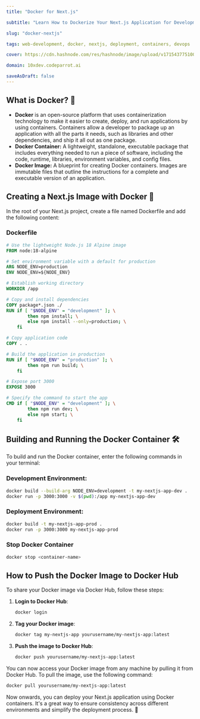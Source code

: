 ```yaml
---
title: "Docker for Next.js"

subtitle: "Learn How to Dockerize Your Next.js Application for Development and Deployment"

slug: "docker-nextjs"

tags: web-development, docker, nextjs, deployment, containers, devops

cover: https://cdn.hashnode.com/res/hashnode/image/upload/v1715437751002/69XJlXfB8.webp?auto=format

domain: 10xdev.codeparrot.ai

saveAsDraft: false
---
```


## What is Docker?  🐳

- **Docker** is an open-source platform that uses containerization technology to make it easier to create, deploy, and run applications by using containers. Containers allow a developer to package up an application with all the parts it needs, such as libraries and other dependencies, and ship it all out as one package.
- **Docker Container:** A lightweight, standalone, executable package that includes everything needed to run a piece of software, including the code, runtime, libraries, environment variables, and config files.
- **Docker Image:** A blueprint for creating Docker containers. Images are immutable files that outline the instructions for a complete and executable version of an application.

## Creating a Next.js Image with Docker 🚀

In the root of your Next.js project, create a file named Dockerfile and add the following content: 

### Dockerfile

```Dockerfile
# Use the lightweight Node.js 18 Alpine image
FROM node:18-alpine

# Set environment variable with a default for production
ARG NODE_ENV=production
ENV NODE_ENV=${NODE_ENV}

# Establish working directory
WORKDIR /app

# Copy and install dependencies
COPY package*.json ./
RUN if [ "$NODE_ENV" = "development" ]; \
        then npm install; \
        else npm install --only=production; \
    fi

# Copy application code
COPY . .

# Build the application in production
RUN if [ "$NODE_ENV" = "production" ]; \
        then npm run build; \
    fi

# Expose port 3000
EXPOSE 3000

# Specify the command to start the app
CMD if [ "$NODE_ENV" = "development" ]; \
        then npm run dev; \
        else npm start; \
    fi
```

## Building and Running the Docker Container 🛠️

To build and run the Docker container, enter the following commands in your terminal:

### Development Environment:

```bash
docker build --build-arg NODE_ENV=development -t my-nextjs-app-dev .
docker run -p 3000:3000 -v $(pwd):/app my-nextjs-app-dev
```

### Deployment Environment:

```bash
docker build -t my-nextjs-app-prod .
docker run -p 3000:3000 my-nextjs-app-prod
```

###  Stop Docker Container
```bash
docker stop <container-name>
```

## How to Push the Docker Image to Docker Hub 

To share your Docker image via Docker Hub, follow these steps:

1. **Login to Docker Hub**:
   ```bash
   docker login
   ```
2. **Tag your Docker image**:
   ```bash
   docker tag my-nextjs-app yourusername/my-nextjs-app:latest
   ```
3. **Push the image to Docker Hub**:
   ```bash
   docker push yourusername/my-nextjs-app:latest
   ```
You can now access your Docker image from any machine by pulling it from Docker Hub.
To pull the image, use the following command:
```bash
docker pull yourusername/my-nextjs-app:latest
```

Now onwards, you can deploy your Next.js application using Docker containers. It's a great way to ensure consistency across different environments and simplify the deployment process. 🚀

